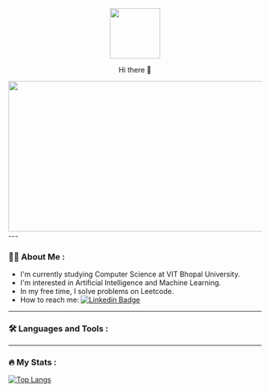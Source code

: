 <div id="header" align="center">
  <img src="https://media.giphy.com/media/M9gbBd9nbDrOTu1Mqx/giphy.gif" width="100"/>
</div>


<div align="center">
  <p>Hi there 👋</p>
  <img src="https://media.giphy.com/media/dWesBcTLavkZuG35MI/giphy.gif" width="600" height="300"/>
</div>
---

### :woman_technologist: About Me :
- I'm currently studying Computer Science at VIT Bhopal University.
- I'm interested in Artificial Intelligence and Machine Learning.
- In my free time, I solve problems on Leetcode.
- How to reach me: [![Linkedin Badge](https://img.shields.io/badge/-kakbar-blue?style=flat&logo=Linkedin&logoColor=white)]([www.linkedin.com/in/riyasingh3105](https://www.linkedin.com/in/riyasingh3105/))
---

### :hammer_and_wrench: Languages and Tools :
---

### :fire: My Stats :
[![Top Langs](https://github-readme-stats.vercel.app/api/top-langs/?username=ravenn3105&layout=compact&theme=vision-friendly-dark)](https://github.com/anuraghazra/github-readme-stats)
